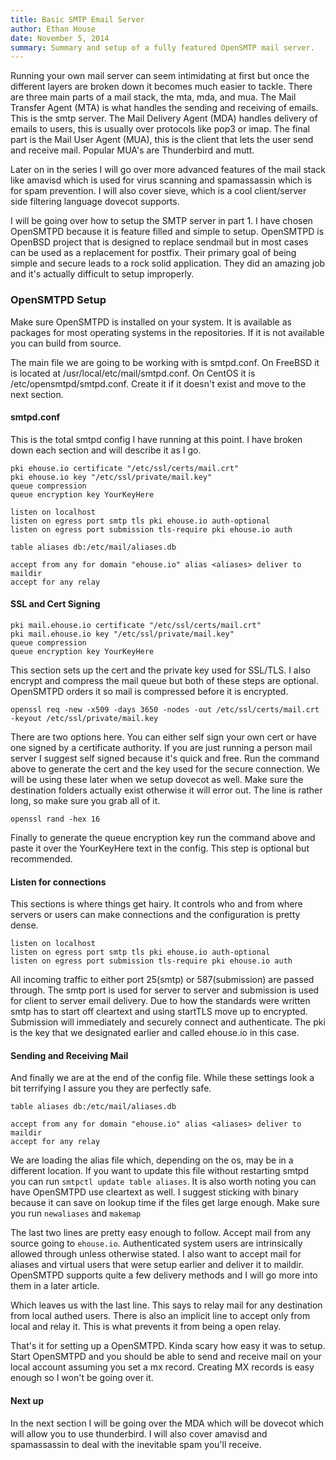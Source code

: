 ```yaml
---
title: Basic SMTP Email Server
author: Ethan House
date: November 5, 2014
summary: Summary and setup of a fully featured OpenSMTP mail server.
---
```


Running your own mail server can seem intimidating at first but once the
different layers are broken down it becomes much easier to tackle. There are
three main parts of a mail stack, the mta, mda, and mua. The Mail Transfer Agent
(MTA) is what handles the sending and receiving of emails. This is the smtp
server. The Mail Delivery Agent (MDA) handles delivery of emails to users, this
is usually over protocols like pop3 or imap. The final part is the Mail User
Agent (MUA), this is the client that lets the user send and receive mail.
Popular MUA's are Thunderbird and mutt.

Later on in the series I will go over more advanced features of the mail stack
like amavisd which is used for virus scanning and spamassassin which is for spam
prevention. I will also cover sieve, which is a cool client/server side
filtering language dovecot supports.

I will be going over how to setup the SMTP server in part 1. I have chosen
OpenSMTPD because it is feature filled and simple to setup. OpenSMTPD is OpenBSD
project that is designed to replace sendmail but in most cases can be used as a
replacement for postfix. Their primary goal of being simple and secure leads to
a rock solid application. They did an amazing job and it's actually difficult to
setup improperly.

### OpenSMTPD Setup

Make sure OpenSMTPD is installed on your system. It is available as packages for
most operating systems in the repositories. If it is not available you can build
from source.

The main file we are going to be working with is smtpd.conf. On FreeBSD it is
located at /usr/local/etc/mail/smtpd.conf. On CentOS it is
/etc/opensmtpd/smtpd.conf. Create it if it doesn't exist and move to the next
section.

#### smtpd.conf

This is the total smtpd config I have running at this point. I have broken down
each section and will describe it as I go.

    pki ehouse.io certificate "/etc/ssl/certs/mail.crt"
    pki ehouse.io key "/etc/ssl/private/mail.key"
    queue compression
    queue encryption key YourKeyHere

    listen on localhost
    listen on egress port smtp tls pki ehouse.io auth-optional
    listen on egress port submission tls-require pki ehouse.io auth

    table aliases db:/etc/mail/aliases.db

    accept from any for domain "ehouse.io" alias <aliases> deliver to maildir
    accept for any relay

#### SSL and Cert Signing

    pki mail.ehouse.io certificate "/etc/ssl/certs/mail.crt"
    pki mail.ehouse.io key "/etc/ssl/private/mail.key"
    queue compression
    queue encryption key YourKeyHere

This section sets up the cert and the private key used for SSL/TLS. I also
encrypt and compress the mail queue but both of these steps are optional.
OpenSMTPD orders it so mail is compressed before it is encrypted.

    openssl req -new -x509 -days 3650 -nodes -out /etc/ssl/certs/mail.crt -keyout /etc/ssl/private/mail.key

There are two options here. You can either self sign your own cert or have one
signed by a certificate authority. If you are just running a person mail server
I suggest self signed because it's quick and free. Run the command above to
generate the cert and the key used for the secure connection. We will be using
these later when we setup dovecot as well. Make sure the destination folders
actually exist otherwise it will error out. The line is rather long, so make
sure you grab all of it.
	
    openssl rand -hex 16

Finally to generate the queue encryption key run the command above and paste it
over the YourKeyHere text in the config. This step is optional but recommended.

#### Listen for connections

This sections is where things get hairy. It controls who and from where servers
or users can make connections and the configuration is pretty dense.

    listen on localhost
    listen on egress port smtp tls pki ehouse.io auth-optional
    listen on egress port submission tls-require pki ehouse.io auth
	
All incoming traffic to either port 25(smtp) or 587(submission) are passed
through. The smtp port is used for server to server and submission is used for
client to server email delivery. Due to how the standards were written smtp has
to start off cleartext and using startTLS move up to encrypted. Submission will
immediately and securely connect and authenticate. The pki is the key that we
designated earlier and called ehouse.io in this case.

#### Sending and Receiving Mail

And finally we are at the end of the config file. While these settings look a
bit terrifying I assure you they are perfectly safe.

    table aliases db:/etc/mail/aliases.db

    accept from any for domain "ehouse.io" alias <aliases> deliver to maildir
    accept for any relay


We are loading the alias file which, depending on the os, may be in a different
location. If you want to update this file without restarting smtpd you can run
`smtpctl update table aliases`. It is also worth noting you can have OpenSMTPD
use cleartext as well. I suggest sticking with binary because it can save on
lookup time if the files get large enough. Make sure you run `newaliases` and
`makemap`

The last two lines are pretty easy enough to follow. Accept mail from any source
going to `ehouse.io`. Authenticated system users are intrinsically allowed
through unless otherwise stated. I also want to accept mail for aliases and
virtual users that were setup earlier and deliver it to maildir. OpenSMTPD
supports quite a few delivery methods and I will go more into them in a later
article.

Which leaves us with the last line. This says to relay mail for any destination
from local authed users. There is also an implicit line to accept only from
local and relay it. This is what prevents it from being a open relay.

That's it for setting up a OpenSMTPD. Kinda scary how easy it was to setup.
Start OpenSMTPD and you should be able to send and receive mail on your local
account assuming you set a mx record. Creating MX records is easy enough so I
won't be going over it.

#### Next up

In the next section I will be going over the MDA which will be dovecot which
will allow you to use thunderbird. I will also cover amavisd and spamassassin to
deal with the inevitable spam you'll receive.
